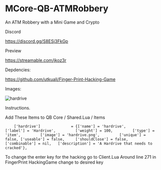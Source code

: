 # MCore-QB-ATMRobbery
An ATM Robbery with a Mini Game and Crypto 

Discord

https://discord.gg/S8ESj3FkGp

Preview 

https://streamable.com/jkoz3r

Depdencies:

https://github.com/utkuali/Finger-Print-Hacking-Game

Images:

![hardrive](https://user-images.githubusercontent.com/91703151/164589085-2892134a-1535-43f1-aa0a-4cebbb093391.png)

Instructions. 

Add These Items to QB Core / Shared.Lua / Items 

``` 	['hardrive']              = {['name'] = 'hardrive',             ['label'] = 'Hardrive',         ['weight'] = 100,         ['type'] = 'item',         ['image'] = 'hardrive.png',         ['unique'] = false, ['useable'] = false,     ['shouldClose'] = false,   ['combinable'] = nil,   ['description'] = 'A Hardrive that needs to cracked'}, ```

To change the enter key for the hacking go to Client.Lua Around line 271 in FingerPrint HackingGame change to desired key 
